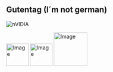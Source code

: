 ## Gutentag (I´m not german)

![nVIDIA](https://img.shields.io/badge/cuda-000000.svg?style=for-the-badge&logo=nVIDIA&logoColor=green)

<img width="60" height="auto" alt="Image" src="https://github.com/user-attachments/assets/0bce4a4e-0e30-4bed-bb49-46f4000e6549" />

<img width="60" height="auto" alt="Image" src="https://github.com/user-attachments/assets/8e7df62a-b5ad-4566-8d24-f3cdedbacf6a" />

<img width="90" height="auto" alt="Image" src="https://github.com/user-attachments/assets/2473f8b7-d4c1-4cbd-87fb-2a57ae3768ec" />

<!--
**MiguelC-39/MiguelC-39** is a ✨ _special_ ✨ repository because its `README.md` (this file) appears on your GitHub profile.

Here are some ideas to get you started:

- 🔭 I’m currently working on ...
- 🌱 I’m currently learning ...
- 👯 I’m looking to collaborate on ...
- 🤔 I’m looking for help with ...
- 💬 Ask me about ...
- 📫 How to reach me: ...
- 😄 Pronouns: ...
- ⚡ Fun fact: ...
-->
